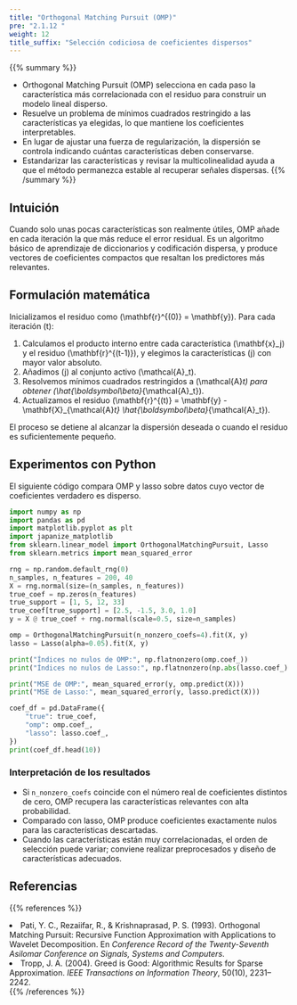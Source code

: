 ```yaml
---
title: "Orthogonal Matching Pursuit (OMP)"
pre: "2.1.12 "
weight: 12
title_suffix: "Selección codiciosa de coeficientes dispersos"
---
```


{{% summary %}}
- Orthogonal Matching Pursuit (OMP) selecciona en cada paso la característica más correlacionada con el residuo para construir un modelo lineal disperso.
- Resuelve un problema de mínimos cuadrados restringido a las características ya elegidas, lo que mantiene los coeficientes interpretables.
- En lugar de ajustar una fuerza de regularización, la dispersión se controla indicando cuántas características deben conservarse.
- Estandarizar las características y revisar la multicolinealidad ayuda a que el método permanezca estable al recuperar señales dispersas.
{{% /summary %}}

## Intuición
Cuando solo unas pocas características son realmente útiles, OMP añade en cada iteración la que más reduce el error residual. Es un algoritmo básico de aprendizaje de diccionarios y codificación dispersa, y produce vectores de coeficientes compactos que resaltan los predictores más relevantes.

## Formulación matemática
Inicializamos el residuo como \(\mathbf{r}^{(0)} = \mathbf{y}\). Para cada iteración \(t\):

1. Calculamos el producto interno entre cada característica \(\mathbf{x}_j\) y el residuo \(\mathbf{r}^{(t-1)}\), y elegimos la características \(j\) con mayor valor absoluto.
2. Añadimos \(j\) al conjunto activo \(\mathcal{A}_t\).
3. Resolvemos mínimos cuadrados restringidos a \(\mathcal{A}_t\) para obtener \(\hat{\boldsymbol\beta}_{\mathcal{A}_t}\).
4. Actualizamos el residuo \(\mathbf{r}^{(t)} = \mathbf{y} - \mathbf{X}_{\mathcal{A}_t} \hat{\boldsymbol\beta}_{\mathcal{A}_t}\).

El proceso se detiene al alcanzar la dispersión deseada o cuando el residuo es suficientemente pequeño.

## Experimentos con Python
El siguiente código compara OMP y lasso sobre datos cuyo vector de coeficientes verdadero es disperso.

```python
import numpy as np
import pandas as pd
import matplotlib.pyplot as plt
import japanize_matplotlib
from sklearn.linear_model import OrthogonalMatchingPursuit, Lasso
from sklearn.metrics import mean_squared_error

rng = np.random.default_rng(0)
n_samples, n_features = 200, 40
X = rng.normal(size=(n_samples, n_features))
true_coef = np.zeros(n_features)
true_support = [1, 5, 12, 33]
true_coef[true_support] = [2.5, -1.5, 3.0, 1.0]
y = X @ true_coef + rng.normal(scale=0.5, size=n_samples)

omp = OrthogonalMatchingPursuit(n_nonzero_coefs=4).fit(X, y)
lasso = Lasso(alpha=0.05).fit(X, y)

print("Índices no nulos de OMP:", np.flatnonzero(omp.coef_))
print("Índices no nulos de Lasso:", np.flatnonzero(np.abs(lasso.coef_) > 1e-6))

print("MSE de OMP:", mean_squared_error(y, omp.predict(X)))
print("MSE de Lasso:", mean_squared_error(y, lasso.predict(X)))

coef_df = pd.DataFrame({
    "true": true_coef,
    "omp": omp.coef_,
    "lasso": lasso.coef_,
})
print(coef_df.head(10))
```

### Interpretación de los resultados
- Si `n_nonzero_coefs` coincide con el número real de coeficientes distintos de cero, OMP recupera las características relevantes con alta probabilidad.
- Comparado con lasso, OMP produce coeficientes exactamente nulos para las características descartadas.
- Cuando las características están muy correlacionadas, el orden de selección puede variar; conviene realizar preprocesados y diseño de características adecuados.

## Referencias
{{% references %}}
<li>Pati, Y. C., Rezaiifar, R., &amp; Krishnaprasad, P. S. (1993). Orthogonal Matching Pursuit: Recursive Function Approximation with Applications to Wavelet Decomposition. En <i>Conference Record of the Twenty-Seventh Asilomar Conference on Signals, Systems and Computers</i>.</li>
<li>Tropp, J. A. (2004). Greed is Good: Algorithmic Results for Sparse Approximation. <i>IEEE Transactions on Information Theory</i>, 50(10), 2231–2242.</li>
{{% /references %}}
